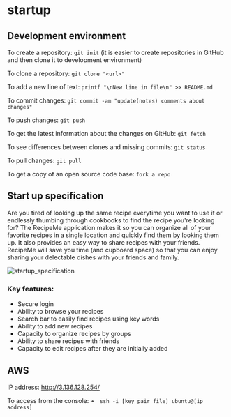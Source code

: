 # startup
## Development environment

To create a repository: `git init` (it is easier to create repositories in GitHub and then clone it to development environment)
  
To clone a repository: `git clone "<url>"`

To add a new line of text: `printf "\nNew line in file\n" >> README.md`

To commit changes: `git commit -am "update(notes) comments about changes"`

To push changes: `git push`

To get the latest information about the changes on GitHub: `git fetch` 

To see differences between clones and missing commits: `git status`

To pull changes: `git pull`

To get a copy of an open source code base: `fork a repo`

## Start up specification

Are you tired of looking up the same recipe everytime you want to use it or endlessly thumbing through cookbooks to find the recipe you're looking for? The RecipeMe application makes it so you can organize all of your favorite recipes in a single location and quickly find them by looking them up. It also provides an easy way to share recipes with your friends. RecipeMe will save you time (and cupboard space) so that you can enjoy sharing your delectable dishes with your friends and family.

![startup_specification](https://user-images.githubusercontent.com/123604267/215237988-10224067-46f0-4b29-9f89-b539e6b2e2e5.jpg)

### Key features:
- Secure login
- Ability to browse your recipes
- Search bar to easily find recipes using key words
- Ability to add new recipes
- Capacity to organize recipes by groups
- Ability to share recipes with friends
- Capacity to edit recipes after they are initially added

## AWS
IP address: http://3.136.128.254/

To access from the console: `➜  ssh -i [key pair file] ubuntu@[ip address]`
